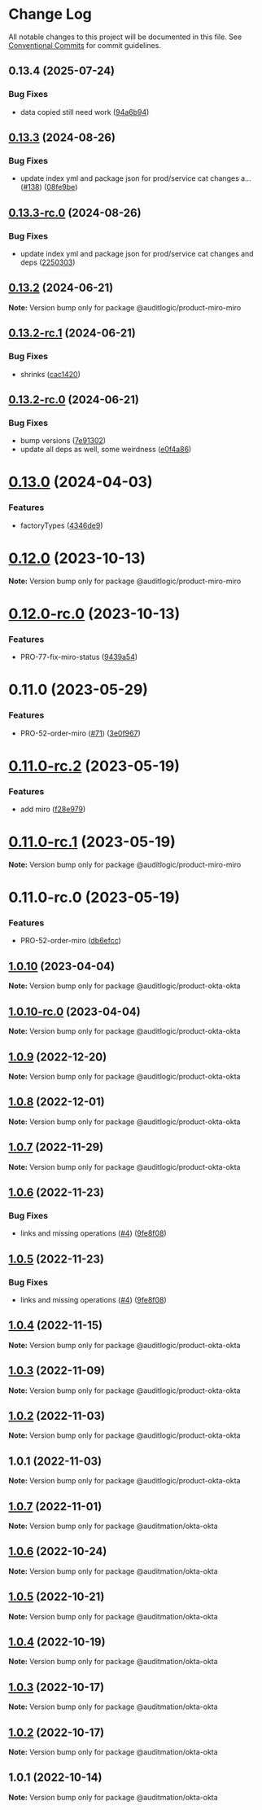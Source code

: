 # Change Log

All notable changes to this project will be documented in this file.
See [Conventional Commits](https://conventionalcommits.org) for commit guidelines.

## 0.13.4 (2025-07-24)


### Bug Fixes

* data copied still need work ([94a6b94](https://github.com/zerobias-org/product/commit/94a6b942fb0516367548599d739529536132755a))





## [0.13.3](https://github.com/auditlogic/product/compare/@auditlogic/product-miro-miro@0.13.2...@auditlogic/product-miro-miro@0.13.3) (2024-08-26)


### Bug Fixes

* update index yml and package json for prod/service cat changes a… ([#138](https://github.com/auditlogic/product/issues/138)) ([08fe9be](https://github.com/auditlogic/product/commit/08fe9beb1c8457462a19bc69caa02e6212d97e1a))





## [0.13.3-rc.0](https://github.com/auditlogic/product/compare/@auditlogic/product-miro-miro@0.13.2...@auditlogic/product-miro-miro@0.13.3-rc.0) (2024-08-26)


### Bug Fixes

* update index yml and package json for prod/service cat changes and deps ([2250303](https://github.com/auditlogic/product/commit/225030363a363608240135b7ebed386b28f01e4b))





## [0.13.2](https://github.com/auditlogic/product/compare/@auditlogic/product-miro-miro@0.13.2-rc.1...@auditlogic/product-miro-miro@0.13.2) (2024-06-21)

**Note:** Version bump only for package @auditlogic/product-miro-miro





## [0.13.2-rc.1](https://github.com/auditlogic/product/compare/@auditlogic/product-miro-miro@0.13.2-rc.0...@auditlogic/product-miro-miro@0.13.2-rc.1) (2024-06-21)


### Bug Fixes

* shrinks ([cac1420](https://github.com/auditlogic/product/commit/cac14200fefcd8183ab69fe89a47bd3f70f563e9))





## [0.13.2-rc.0](https://github.com/auditlogic/product/compare/@auditlogic/product-miro-miro@0.13.0...@auditlogic/product-miro-miro@0.13.2-rc.0) (2024-06-21)


### Bug Fixes

* bump versions ([7e91302](https://github.com/auditlogic/product/commit/7e913023b8b312150ed7762c32fbbe616be71de5))
* update all deps as well, some weirdness ([e0f4a86](https://github.com/auditlogic/product/commit/e0f4a864714e2d3de6bbf3da014d5312fe53be2f))





# [0.13.0](https://github.com/auditlogic/product/compare/@auditlogic/product-miro-miro@0.12.0...@auditlogic/product-miro-miro@0.13.0) (2024-04-03)


### Features

* factoryTypes ([4346de9](https://github.com/auditlogic/product/commit/4346de92693aee892fccf725338ffc7b80ab182b))





# [0.12.0](https://github.com/auditlogic/product/compare/@auditlogic/product-miro-miro@0.11.0...@auditlogic/product-miro-miro@0.12.0) (2023-10-13)

**Note:** Version bump only for package @auditlogic/product-miro-miro





# [0.12.0-rc.0](https://github.com/auditlogic/product/compare/@auditlogic/product-miro-miro@0.11.0...@auditlogic/product-miro-miro@0.12.0-rc.0) (2023-10-13)


### Features

* PRO-77-fix-miro-status ([9439a54](https://github.com/auditlogic/product/commit/9439a54d0c37dfaf07797684d6025fdf683293fb))





# 0.11.0 (2023-05-29)


### Features

* PRO-52-order-miro ([#71](https://github.com/auditlogic/product/issues/71)) ([3e0f967](https://github.com/auditlogic/product/commit/3e0f9670b3d619fe7867680c05f74b7ce72ea2da))





# [0.11.0-rc.2](https://github.com/auditlogic/product/compare/@auditlogic/product-miro-miro@0.11.0-rc.1...@auditlogic/product-miro-miro@0.11.0-rc.2) (2023-05-19)


### Features

* add miro ([f28e979](https://github.com/auditlogic/product/commit/f28e979dc941b5811cafa00f7e553a6319955856))





# [0.11.0-rc.1](https://github.com/auditlogic/product/compare/@auditlogic/product-miro-miro@0.11.0-rc.0...@auditlogic/product-miro-miro@0.11.0-rc.1) (2023-05-19)

**Note:** Version bump only for package @auditlogic/product-miro-miro





# 0.11.0-rc.0 (2023-05-19)


### Features

* PRO-52-order-miro ([db6efcc](https://github.com/auditlogic/product/commit/db6efcc145a34e87f3cb7ac5e8b727c4378f0e00))





## [1.0.10](https://github.com/auditlogic/product/compare/@auditlogic/product-okta-okta@1.0.9...@auditlogic/product-okta-okta@1.0.10) (2023-04-04)

**Note:** Version bump only for package @auditlogic/product-okta-okta





## [1.0.10-rc.0](https://github.com/auditlogic/product/compare/@auditlogic/product-okta-okta@1.0.9...@auditlogic/product-okta-okta@1.0.10-rc.0) (2023-04-04)

**Note:** Version bump only for package @auditlogic/product-okta-okta





## [1.0.9](https://github.com/auditlogic/product/compare/@auditlogic/product-okta-okta@1.0.8...@auditlogic/product-okta-okta@1.0.9) (2022-12-20)

**Note:** Version bump only for package @auditlogic/product-okta-okta





## [1.0.8](https://github.com/auditlogic/product/compare/@auditlogic/product-okta-okta@1.0.7...@auditlogic/product-okta-okta@1.0.8) (2022-12-01)

**Note:** Version bump only for package @auditlogic/product-okta-okta





## [1.0.7](https://github.com/auditlogic/product/compare/@auditlogic/product-okta-okta@1.0.6...@auditlogic/product-okta-okta@1.0.7) (2022-11-29)

**Note:** Version bump only for package @auditlogic/product-okta-okta





## [1.0.6](https://github.com/auditlogic/product/compare/@auditlogic/product-okta-okta@1.0.4...@auditlogic/product-okta-okta@1.0.6) (2022-11-23)


### Bug Fixes

* links and missing operations ([#4](https://github.com/auditlogic/product/issues/4)) ([9fe8f08](https://github.com/auditlogic/product/commit/9fe8f08fe7c57fdb79f991ac35bd6ac2e7dcad38))





## [1.0.5](https://github.com/auditlogic/product/compare/@auditlogic/product-okta-okta@1.0.4...@auditlogic/product-okta-okta@1.0.5) (2022-11-23)


### Bug Fixes

* links and missing operations ([#4](https://github.com/auditlogic/product/issues/4)) ([9fe8f08](https://github.com/auditlogic/product/commit/9fe8f08fe7c57fdb79f991ac35bd6ac2e7dcad38))





## [1.0.4](https://github.com/auditlogic/product/compare/@auditlogic/product-okta-okta@1.0.3...@auditlogic/product-okta-okta@1.0.4) (2022-11-15)

**Note:** Version bump only for package @auditlogic/product-okta-okta





## [1.0.3](https://github.com/auditlogic/product/compare/@auditlogic/product-okta-okta@1.0.2...@auditlogic/product-okta-okta@1.0.3) (2022-11-09)

**Note:** Version bump only for package @auditlogic/product-okta-okta





## [1.0.2](https://github.com/auditlogic/product/compare/@auditlogic/product-okta-okta@1.0.1...@auditlogic/product-okta-okta@1.0.2) (2022-11-03)

**Note:** Version bump only for package @auditlogic/product-okta-okta





## 1.0.1 (2022-11-03)

**Note:** Version bump only for package @auditlogic/product-okta-okta





## [1.0.7](https://github.com/auditmation/store-content/compare/@auditmation/okta-okta@1.0.6...@auditmation/okta-okta@1.0.7) (2022-11-01)

**Note:** Version bump only for package @auditmation/okta-okta





## [1.0.6](https://github.com/auditmation/store-content/compare/@auditmation/okta-okta@1.0.5...@auditmation/okta-okta@1.0.6) (2022-10-24)

**Note:** Version bump only for package @auditmation/okta-okta





## [1.0.5](https://github.com/auditmation/store-content/compare/@auditmation/okta-okta@1.0.4...@auditmation/okta-okta@1.0.5) (2022-10-21)

**Note:** Version bump only for package @auditmation/okta-okta





## [1.0.4](https://github.com/auditmation/store-content/compare/@auditmation/okta-okta@1.0.3...@auditmation/okta-okta@1.0.4) (2022-10-19)

**Note:** Version bump only for package @auditmation/okta-okta





## [1.0.3](https://github.com/auditmation/store-content/compare/@auditmation/okta-okta@1.0.2...@auditmation/okta-okta@1.0.3) (2022-10-17)

**Note:** Version bump only for package @auditmation/okta-okta





## [1.0.2](https://github.com/auditmation/store-content/compare/@auditmation/okta-okta@1.0.1...@auditmation/okta-okta@1.0.2) (2022-10-17)

**Note:** Version bump only for package @auditmation/okta-okta





## 1.0.1 (2022-10-14)

**Note:** Version bump only for package @auditmation/okta-okta
